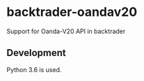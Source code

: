 # backtrader-oandav20

Support for Oanda-V20 API in backtrader

## Development

Python 3.6 is used.
